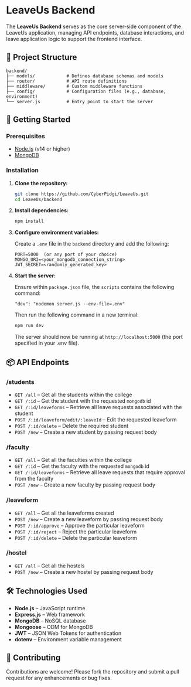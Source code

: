 
# LeaveUs Backend

The **LeaveUs Backend** serves as the core server-side component of the LeaveUs application, managing API endpoints, database interactions, and leave application logic to support the frontend interface.

## 📁 Project Structure

```
backend/
├── models/            # Defines database schemas and models
├── router/            # API route definitions
├── middleware/        # Custom middleware functions
├── config/            # Configuration files (e.g., database, environment)
└── server.js          # Entry point to start the server
```

## 🚀 Getting Started

### Prerequisites

- [Node.js](https://nodejs.org/) (v14 or higher)
- [MongoDB](https://www.mongodb.com/)

### Installation

1. **Clone the repository:**

   ```bash
   git clone https://github.com/CyberPidgi/LeaveUs.git
   cd LeaveUs/backend
   ```

2. **Install dependencies:**

   ```bash
   npm install
   ```

3. **Configure environment variables:**

   Create a `.env` file in the `backend` directory and add the following:

   ```env
   PORT=5000  (or any port of your choice)
   MONGO_URI=<your_mongodb_connection_string>
   JWT_SECRET=<randomly_generated_key>
   ```

4. **Start the server:**

   Ensure within `package.json` file, the `scripts` contains the following command:
   ```
   "dev": "nodemon server.js --env-file=.env"
   ```

   Then run the following command in a new terminal:
   ```bash
   npm run dev
   ```

   The server should now be running at `http://localhost:5000` (the port specified in your .env file).

## 📦 API Endpoints

### /students
- `GET /all` – Get all the students within the college
- `GET /:id` – Get the student with the requested `mongodb` id
- `GET /:id/leaveforms` – Retrieve all leave requests associated with the student
- `POST /:id/leaveform/edit/:leaveId` – Edit the requested leaveform
- `POST /:id/delete` – Delete the required student
- `POST /new` – Create a new student by passing request body

### /faculty
- `GET /all` – Get all the faculties within the college
- `GET /:id` – Get the faculty with the requested `mongodb` id
- `GET /:id/leaveforms` – Retrieve all leave requests that require approval from the faculty
- `POST /new` – Create a new faculty by passing request body

### /leaveform
- `GET /all` – Get all the leaveforms created
- `POST /new` – Create a new leaveform by passing request body
- `POST /:id/approve` – Approve the particular leaveform
- `POST /:id/reject` – Reject the particular leaveform
- `POST /:id/delete` – Delete the particular leaveform

### /hostel
- `GET /all` – Get all the hostels
- `POST /new` – Create a new hostel by passing request body

## 🛠 Technologies Used

- **Node.js** – JavaScript runtime
- **Express.js** – Web framework
- **MongoDB** – NoSQL database
- **Mongoose** – ODM for MongoDB
- **JWT** – JSON Web Tokens for authentication
- **dotenv** – Environment variable management

## 🤝 Contributing

Contributions are welcome! Please fork the repository and submit a pull request for any enhancements or bug fixes.

